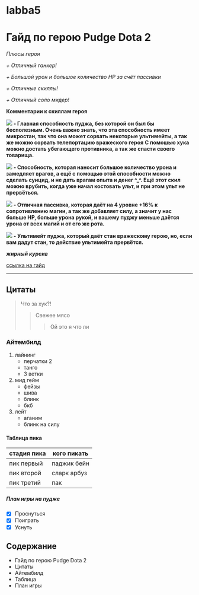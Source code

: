 # labba5
# Гайд по герою Pudge Dota 2

*Плюсы героя*

*+ Отличный ганкер!*

*+ Большой урон и большое количество HP за счёт пассивки*

*+ Отличные скиллы!*

*+ Отличный соло мидер!*
  
 **Комментарии к скиллам героя**

![](https://dota2.ru/img/heroes/pudge/ability1.jpg) **- Главная способность пуджа, без которой он был бы бесполезным. Очень важно знать, что эта способность имеет микростан, так что она может сорвать некоторые ультимейты, а так же можно сорвать телепортацию вражеского героя**
**С помошью хука можно достать убегающего противника, а так же спасти своего товарища.**

![](https://dota2.ru/img/heroes/pudge/ability2.jpg)
**- Способность, которая наносит большое количество урона и замедляет врагов, а ещё с помощью этой способности можно сделать суицид, и не дать врагам опыта и денег ^_^. Ещё этот скил можно врубить, когда уже начал костовать ульт, и при этом ульт не прервёться.**

![](https://dota2.ru/img/heroes/pudge/ability3.jpg)
**- Отличная пассивка, которая даёт на 4 уровне +16% к сопротивлению магии, а так же добавляет силу, а значит у нас больше HP, больше урона рукой, и вашему пуджу меньше даётся урона от всех магий и от его же рота.**

![](https://dota2.ru/img/heroes/pudge/ability4.jpg)
**- Ультимейт пуджа, который даёт стан вражескому герою, но, если вам дадут стан, то действие ультимейта прервётся.**

***жирный курсив***


[ссылка на гайд](https://dota2.ru/guides/34-gajjd-po-pudge/)

---
## Цитаты 
> Что за хук?!
>> Свежее мясо
>>> Ой это я что ли

### Айтембилд
1. лайнинг
   - перчатки 2
   - танго
   - 3 ветки
3. мид гейм
   - фейзы
   - шива
   - блинк
   - бкб
5. лейт
   - аганим
   - блинк на силу

#### Таблица пика

| стадия пика | кого пикать |
| ----------- | ------------ |
| пик первый  | паджик бейн  |
| пик второй  | сларк арбуз  |
| пик третий  | пак          |

[^1]: **жирный**
##### План игры на пудже
- [X] Проснуться
- [x] Поиграть
- [X] Уснуть

## Содержание
- Гайд по герою Pudge Dota 2  
- Цитаты  
- Айтембилд  
- Таблица    
- План игры 
